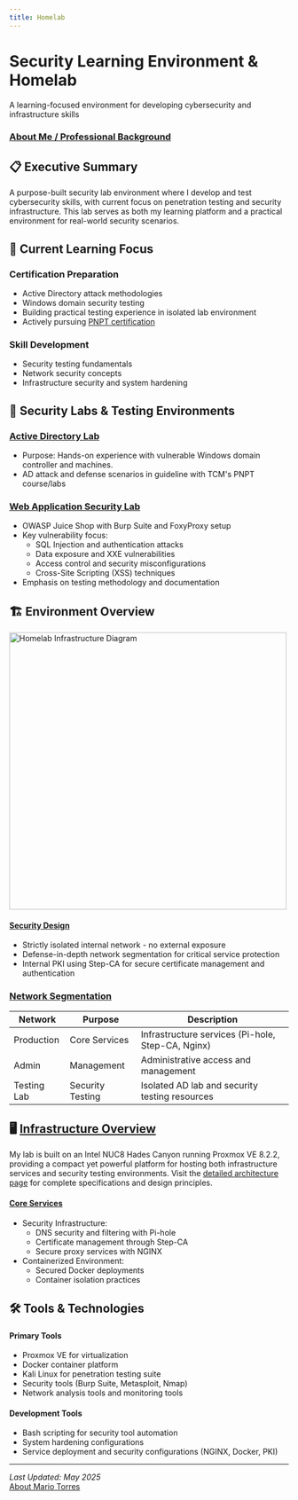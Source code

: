 ```yaml
---
title: Homelab
---
```


# Security Learning Environment & Homelab
A learning-focused environment for developing cybersecurity and infrastructure skills

### [About Me / Professional Background](about.md)

## 📋 Executive Summary
A purpose-built security lab environment where I develop and test cybersecurity skills, with current focus on penetration testing and security infrastructure. This lab serves as both my learning platform and a practical environment for real-world security scenarios.

## 🎯 Current Learning Focus
### Certification Preparation
- Active Directory attack methodologies
- Windows domain security testing
- Building practical testing experience in isolated lab environment
- Actively pursuing [PNPT certification](https://certifications.tcm-sec.com/pnpt/)

### Skill Development
- Security testing fundamentals
- Network security concepts
- Infrastructure security and system hardening 

## 🔬 Security Labs & Testing Environments

### [Active Directory Lab](/Users/ranger/dev/mkdocsmaterial/docs/infrastructure/ActiveDirectoryLab.md)
- Purpose: Hands-on experience with vulnerable Windows domain controller and machines.
- AD attack and defense scenarios in guideline with TCM's PNPT course/labs

### [Web Application Security Lab](labs/web-security.md)
- OWASP Juice Shop with Burp Suite and FoxyProxy setup
- Key vulnerability focus:
    - SQL Injection and authentication attacks
    - Data exposure and XXE vulnerabilities
    - Access control and security misconfigurations
    - Cross-Site Scripting (XSS) techniques
- Emphasis on testing methodology and documentation

## 🏗️ Environment Overview
<img src="/images/homelab-diagram.svg" style="width: 500px; max-width: 100%;" alt="Homelab Infrastructure Diagram">

#### [Security Design](infrastructure/security.md)
- Strictly isolated internal network - no external exposure
- Defense-in-depth network segmentation for critical service protection
- Internal PKI using Step-CA for secure certificate management and authentication 

### [Network Segmentation](infrastructure/network.md)

| Network     | Purpose         | Description                                    |
| ----------- | -------------- | ---------------------------------------------- |
| Production  | Core Services  | Infrastructure services (Pi-hole, Step-CA, Nginx) |
| Admin       | Management     | Administrative access and management           |
| Testing Lab | Security Testing | Isolated AD lab and security testing resources |

## 🖥️ [Infrastructure Overview](infrastructure/architecture.md)
My lab is built on an Intel NUC8 Hades Canyon running Proxmox VE 8.2.2, providing a compact yet powerful platform for hosting both infrastructure services and security testing environments. Visit the [detailed architecture page](infrastructure/architecture.md) for complete specifications and design principles.

#### [Core Services](infrastructure/core-services.md)
- Security Infrastructure:
    - DNS security and filtering with Pi-hole
    - Certificate management through Step-CA
    - Secure proxy services with NGINX
- Containerized Environment:
    - Secured Docker deployments
    - Container isolation practices

## 🛠️ Tools & Technologies
#### Primary Tools
- Proxmox VE for virtualization
- Docker container platform
- Kali Linux for penetration testing suite
- Security tools (Burp Suite, Metasploit, Nmap)
- Network analysis tools and monitoring tools

#### Development Tools
- Bash scripting for security tool automation
- System hardening configurations
- Service deployment and security configurations (NGINX, Docker, PKI)

---
*Last Updated: May 2025*  
[About Mario Torres](about.md)